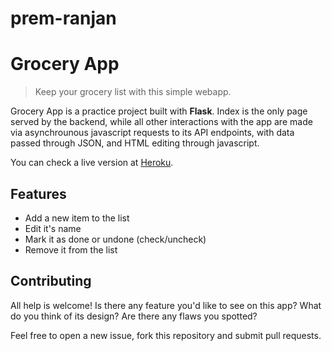 # prem-ranjan
# Grocery App
> Keep your grocery list with this simple webapp.

Grocery App is a practice project built with **Flask**. Index is the only page served by the backend, while all other interactions with the app are made via asynchrounous javascript requests to its API endpoints, with data passed through JSON, and HTML editing through javascript.

You can check a live version at [Heroku](https://flask-grocery-app.herokuapp.com).

## Features

* Add a new item to the list
* Edit it's name
* Mark it as done or undone (check/uncheck)
* Remove it from the list

## Contributing

All help is welcome! Is there any feature you'd like to see on this app? What do you think of its design? Are there any flaws you spotted?

Feel free to open a new issue, fork this repository and submit pull requests.

